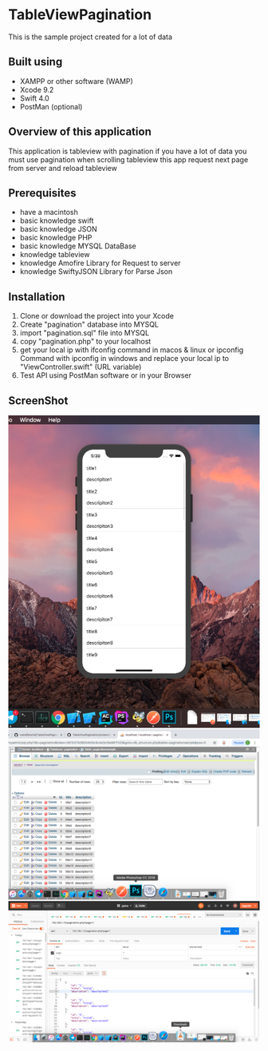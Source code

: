 # TableViewPagination

This is the sample project created for a lot of data

## Built using
 - XAMPP or other software (WAMP)
 - Xcode 9.2
 - Swift 4.0
 - PostMan (optional)
## Overview of this application

This application is tableview with pagination if you have a lot of data you must use pagination when scrolling tableview this app request next page from server and reload tableview


## Prerequisites

- have a macintosh
- basic knowledge swift
- basic knowledge JSON
- basic knowledge PHP
- basic knowledge MYSQL DataBase
- knowledge tableview
- knowledge Amofire Library for Request to server
- knowledge SwiftyJSON Library for Parse Json

## Installation

 1. Clone or download the project into your Xcode
 2. Create "pagination" database into MYSQL
 3. import "pagination.sql" file into MYSQL
 4. copy "pagination.php" to your localhost
 5. get your local ip with ifconfig command in macos & linux  or ipconfig Command with ipconfig in windows and replace your local ip to "ViewController.swift" (URL variable)
 6. Test API using PostMan software or in your Browser
 
 ## ScreenShot


![marty-mcfly](https://github.com/mahdifarshid/TableViewPagination/blob/master/screenshot.png)
![marty-mcfly](https://github.com/mahdifarshid/TableViewPagination/blob/master/Screen%20Shot%202018-12-30%20at%203.22.02%20PM.png)
![marty-mcfly](https://github.com/mahdifarshid/TableViewPagination/blob/master/Screen%20Shot%202018-12-30%20at%203.25.22%20PM.png)
